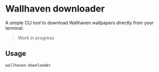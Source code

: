 # Wallhaven downloader

A simple CLI tool to download Wallhaven wallpapers directly from your terminal.

> Work in progress

## Usage

```
wallhaven-downloader
```
